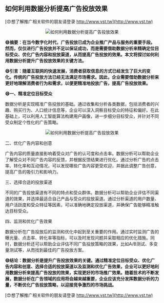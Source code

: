 ## **如何利用数据分析提高广告投放效果**

[😍想了解推广相关软件的朋友请登录 http://www.vst.tw](http://www.vst.tw)

 <center><img src="https://vst.tw/MP4/tuiguang/png/3.png" alt="如何利用数据分析提高广告投放效果"></center>

**😄摘要：在当今数字化时代，广告投放已成为企业推广产品与服务的重要手段。然而，仅仅进行广告投放并不足以保证成功，而是需要借助数据分析来精确定位目标受众、优化广告内容和投放渠道，从而提高广告投放的效果。本文将探讨如何利用数据分析提升广告投放效果的关键方法。**

**😄引言：随着互联网的快速发展，消费者获取信息的方式已经发生了巨大的变化。传统的广告投放方法已经无法满足市场需求。因此，企业需要借助数据分析来更好地理解消费者行为和需求，以便更精准地投放广告，提高广告投放效果。**

**😄一、精准定位目标受众**

数据分析是实现精准广告投放的基础。通过收集和分析各类数据，包括消费者的兴趣、购买行为、人口统计信息等，企业可以深入洞察目标受众的特征和偏好。在此基础上，可以利用人工智能算法构建用户画像，进一步细分目标受众，并针对不同受众制定个性化的广告策略。

 <center><img src="https://vst.tw/MP4/tuiguang/png/3.png" alt="如何利用数据分析提高广告投放效果"></center>

二、优化广告内容和创意

广告内容的质量直接影响着受众对广告的认可度和点击率。数据分析可以帮助企业了解受众对不同广告内容的反馈，并根据反馈结果进行优化。通过分析广告的点击率、转化率和互动情况，可以发现哪些广告内容更受欢迎，并据此调整广告创意，提高广告的吸引力和影响力。

三、选择合适的投放渠道

不同的广告投放渠道有不同的特点和受众群体。数据分析可以帮助企业评估不同渠道的效果，并选择最适合自己产品与受众的投放渠道。通过分析渠道的用户数量、用户活跃度和受众特征等因素，可以准确地确定投放渠道，并确保广告能够精准触达目标受众。

四、监测和优化广告效果

数据分析在广告投放后的监测和优化中起到至关重要的作用。通过实时监测广告的曝光量、点击率、转化率等指标，可以及时发现问题并采取相应的优化措施。同时，数据分析还可以帮助企业评估不同广告投放策略的效果，比如A/B测试、多变量测试等，从而找到最佳的广告投放方案。

**😄结论：数据分析是提升广告投放效果的关键。通过精准定位目标受众、优化广告内容和创意、选择合适的投放渠道以及监测和优化广告效果，企业可以更好地利用数据分析来提高广告投放的效果，实现更好的市场推广效果。随着技术的不断发展，数据分析在广告领域的应用将会越来越重要，企业应该充分发挥数据分析的力量，不断优化广告投放策略，以迎接竞争激烈的市场挑战。**

[😍想了解推广相关软件的朋友请登录 http://www.vst.tw](http://www.vst.tw)



